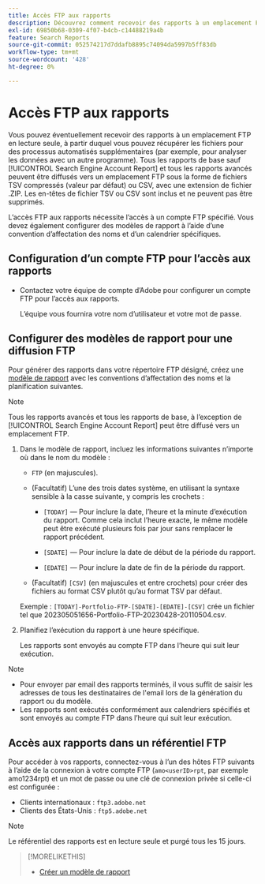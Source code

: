 ```yaml
---
title: Accès FTP aux rapports
description: Découvrez comment recevoir des rapports à un emplacement FTP en lecture seule.
exl-id: 69850b68-0309-4f07-b4cb-c14488219a4b
feature: Search Reports
source-git-commit: 052574217d7ddafb8895c74094da5997b5ff83db
workflow-type: tm+mt
source-wordcount: '428'
ht-degree: 0%

---
```


# Accès FTP aux rapports

Vous pouvez éventuellement recevoir des rapports à un emplacement FTP en lecture seule, à partir duquel vous pouvez récupérer les fichiers pour des processus automatisés supplémentaires (par exemple, pour analyser les données avec un autre programme). Tous les rapports de base sauf [!UICONTROL Search Engine Account Report] et tous les rapports avancés peuvent être diffusés vers un emplacement FTP sous la forme de fichiers TSV compressés (valeur par défaut) ou CSV, avec une extension de fichier .ZIP. Les en-têtes de fichier TSV ou CSV sont inclus et ne peuvent pas être supprimés.

L’accès FTP aux rapports nécessite l’accès à un compte FTP spécifié. Vous devez également configurer des modèles de rapport à l’aide d’une convention d’affectation des noms et d’un calendrier spécifiques.

## Configuration d’un compte FTP pour l’accès aux rapports

* Contactez votre équipe de compte d’Adobe pour configurer un compte FTP pour l’accès aux rapports.

  L’équipe vous fournira votre nom d’utilisateur et votre mot de passe.

## Configurer des modèles de rapport pour une diffusion FTP

Pour générer des rapports dans votre répertoire FTP désigné, créez une [modèle de rapport](templates/template-create.md) avec les conventions d’affectation des noms et la planification suivantes.

>[!NOTE]
>
>Tous les rapports avancés et tous les rapports de base, à l’exception de [!UICONTROL Search Engine Account Report] peut être diffusé vers un emplacement FTP.

1. Dans le modèle de rapport, incluez les informations suivantes n’importe où dans le nom du modèle :

   * `FTP` (en majuscules).

   * (Facultatif) L’une des trois dates système, en utilisant la syntaxe sensible à la casse suivante, y compris les crochets :

      * `[TODAY]` — Pour inclure la date, l’heure et la minute d’exécution du rapport. Comme cela inclut l’heure exacte, le même modèle peut être exécuté plusieurs fois par jour sans remplacer le rapport précédent.

      * `[SDATE]` — Pour inclure la date de début de la période du rapport.

      * `[EDATE]` — Pour inclure la date de fin de la période du rapport.

   * (Facultatif) `[CSV]` (en majuscules et entre crochets) pour créer des fichiers au format CSV plutôt qu’au format TSV par défaut.

   Exemple : `[TODAY]-Portfolio-FTP-[SDATE]-[EDATE]-[CSV]` crée un fichier tel que 202305051656-Portfolio-FTP-20230428-20110504.csv.

1. Planifiez l’exécution du rapport à une heure spécifique.

   Les rapports sont envoyés au compte FTP dans l’heure qui suit leur exécution.

>[!NOTE]
>
>* Pour envoyer par email des rapports terminés, il vous suffit de saisir les adresses de tous les destinataires de l&#39;email lors de la génération du rapport ou du modèle.
>* Les rapports sont exécutés conformément aux calendriers spécifiés et sont envoyés au compte FTP dans l’heure qui suit leur exécution.

## Accès aux rapports dans un référentiel FTP

Pour accéder à vos rapports, connectez-vous à l’un des hôtes FTP suivants à l’aide de la connexion à votre compte FTP (`amo<userID>rpt`, par exemple amo1234rpt) et un mot de passe ou une clé de connexion privée si celle-ci est configurée :

* Clients internationaux : `ftp3.adobe.net`
* Clients des États-Unis : `ftp5.adobe.net`

>[!NOTE]
>
>Le référentiel des rapports est en lecture seule et purgé tous les 15 jours.


>[!MORELIKETHIS]
>
>* [Créer un modèle de rapport](/help/search-social-commerce/reports/automation/templates/template-create.md)
